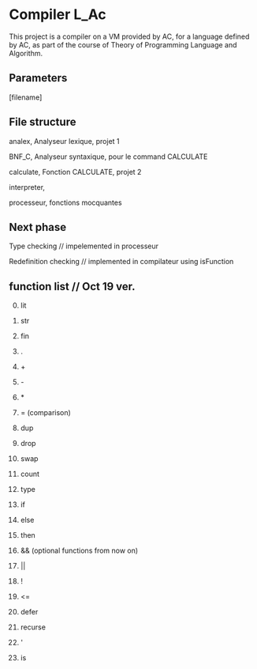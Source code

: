 # Compiler L_Ac

This project is a compiler on a VM provided by AC,
for a language defined by AC,
as part of the course of Theory of Programming Language and Algorithm.


## Parameters

[filename]


## File structure

analex, Analyseur lexique, projet 1

BNF_C, Analyseur syntaxique, pour le command CALCULATE

calculate, Fonction CALCULATE, projet 2

interpreter, 

processeur, fonctions mocquantes

## Next phase

Type checking // impelemented in processeur

Redefinition checking // implemented in compilateur using isFunction

## function list // Oct 19 ver.

0. lit

1. str

2. fin

3. .

4. \+

5. \-

6. \*

7. = (comparison)

8. dup

9. drop

10. swap

11. count

12. type

13. if

13. else

14. then

12. && (optional functions from now on)

13. ||

14. !

15. <=

16. defer

17. recurse

18. '

19. is